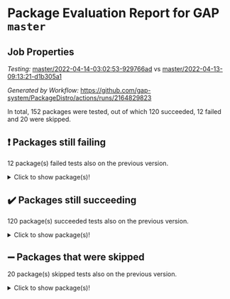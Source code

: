 # Package Evaluation Report for GAP `master`

## Job Properties

*Testing:* [master/2022-04-14-03:02:53-929766ad](https://github.com/gap-system/PackageDistro/blob/data/reports/master/2022-04-14-03:02:53-929766ad) vs [master/2022-04-13-09:13:21-d1b305a1](https://github.com/gap-system/PackageDistro/blob/data/reports/master/2022-04-13-09:13:21-d1b305a1)

*Generated by Workflow:* https://github.com/gap-system/PackageDistro/actions/runs/2164829823

In total, 152 packages were tested, out of which 120 succeeded, 12 failed and 20 were skipped.

## :exclamation: Packages still failing

12 package(s) failed tests also on the previous version.
<details><summary>Click to show package(s)!</summary>

</details>

## :heavy_check_mark: Packages still succeeding

120 package(s) succeeded tests also on the previous version.
<details><summary>Click to show package(s)!</summary>

</details>

## :heavy_minus_sign: Packages that were skipped

20 package(s) skipped tests also on the previous version.
<details><summary>Click to show package(s)!</summary>

</details>

